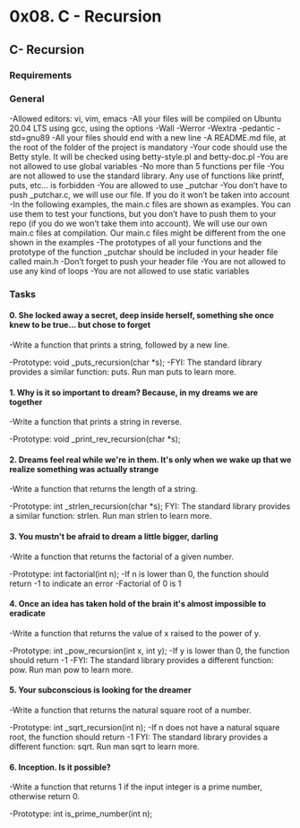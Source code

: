 # 0x08. C - Recursion

## C- Recursion

### Requirements

### General
-Allowed editors: vi, vim, emacs
-All your files will be compiled on Ubuntu 20.04 LTS using gcc, using the options -Wall -Werror -Wextra -pedantic -std=gnu89
-All your files should end with a new line
-A README.md file, at the root of the folder of the project is mandatory
-Your code should use the Betty style. It will be checked using betty-style.pl and betty-doc.pl
-You are not allowed to use global variables
-No more than 5 functions per file
-You are not allowed to use the standard library. Any use of functions like printf, puts, etc… is forbidden
-You are allowed to use _putchar
-You don’t have to push _putchar.c, we will use our file. If you do it won’t be taken into account
-In the following examples, the main.c files are shown as examples. You can use them to test your functions, but you don’t have to push them to your repo (if you do we won’t take them into account). We will use our own main.c files at compilation. Our main.c files might be different from the one shown in the examples
-The prototypes of all your functions and the prototype of the function _putchar should be included in your header file called main.h
-Don’t forget to push your header file
-You are not allowed to use any kind of loops
-You are not allowed to use static variables

### Tasks

#### 0. She locked away a secret, deep inside herself, something she once knew to be true... but chose to forget

-Write a function that prints a string, followed by a new line.

-Prototype: void _puts_recursion(char *s);
-FYI: The standard library provides a similar function: puts. Run man puts to learn more.

#### 1. Why is it so important to dream? Because, in my dreams we are together

-Write a function that prints a string in reverse.

-Prototype: void _print_rev_recursion(char *s);

#### 2. Dreams feel real while we're in them. It's only when we wake up that we realize something was actually strange

-Write a function that returns the length of a string.

-Prototype: int _strlen_recursion(char *s);
FYI: The standard library provides a similar function: strlen. Run man strlen to learn more.

#### 3. You mustn't be afraid to dream a little bigger, darling

-Write a function that returns the factorial of a given number.

-Prototype: int factorial(int n);
-If n is lower than 0, the function should return -1 to indicate an error
-Factorial of 0 is 1

#### 4. Once an idea has taken hold of the brain it's almost impossible to eradicate

-Write a function that returns the value of x raised to the power of y.

-Prototype: int _pow_recursion(int x, int y);
-If y is lower than 0, the function should return -1
-FYI: The standard library provides a different function: pow. Run man pow to learn more.

#### 5. Your subconscious is looking for the dreamer

-Write a function that returns the natural square root of a number.

-Prototype: int _sqrt_recursion(int n);
-If n does not have a natural square root, the function should return -1
FYI: The standard library provides a different function: sqrt. Run man sqrt to learn more.

#### 6. Inception. Is it possible?

-Write a function that returns 1 if the input integer is a prime number, otherwise return 0.

-Prototype: int is_prime_number(int n);

